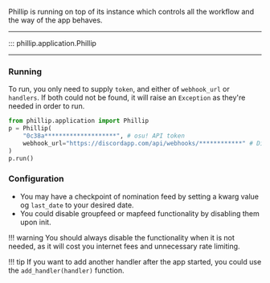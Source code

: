 Phillip is running on top of its instance which controls all the workflow
and the way of the app behaves.

---

::: phillip.application.Phillip

---

### Running

To run, you only need to supply `token`, and either of `webhook_url` or `handlers`.
If both could not be found, it will raise an `Exception` as they're needed in order to run.

```python
from phillip.application import Phillip
p = Phillip(
    "0c38a********************", # osu! API token
    webhook_url="https://discordapp.com/api/webhooks/************" # Discord webhook URL
)
p.run()
```

### Configuration

* You may have a checkpoint of nomination feed by setting a kwarg value og `last_date` to your desired date.
* You could disable groupfeed or mapfeed functionality by disabling them upon init.

!!! warning
    You should always disable the functionality when it is not needed, as it will cost you
    internet fees and unnecessary rate limiting.

!!! tip
    If you want to add another handler after the app started, you could use the
    `add_handler(handler)` function.
